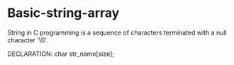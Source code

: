 # Basic-string-array
String in C programming is a sequence of characters terminated with a null character ‘\0’. 

DECLARATION:
char str_name[size];

